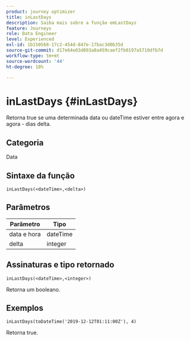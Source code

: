 ```yaml
---
product: journey optimizer
title: inLastDays
description: Saiba mais sobre a função emLastDays
feature: Journeys
role: Data Engineer
level: Experienced
exl-id: 1b150568-17c2-454d-847e-17bac3d0b35d
source-git-commit: d17e64e03d093a8a459caef2fb0197a5710dfb7d
workflow-type: tm+mt
source-wordcount: '44'
ht-degree: 18%

---
```


# inLastDays {#inLastDays}

Retorna true se uma determinada data ou dateTime estiver entre agora e agora - dias delta.

## Categoria

Data

## Sintaxe da função

`inLastDays(<dateTime>,<delta>)`

## Parâmetros

| Parâmetro | Tipo |
|-----------|------------------|
| data e hora | dateTime |
| delta | integer |

## Assinaturas e tipo retornado

`inLastDays(<dateTime>,<integer>)`

Retorna um booleano.

## Exemplos

`inLastDays(toDateTime('2019-12-12T01:11:00Z'), 4)`

Retorna true.
